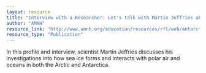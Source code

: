 ```yaml
---
layout: resource
title: "Interview with a Researcher: Let's talk with Martin Jeffries about Sea Ice & Climate in Antarctica "
author: "AMNH"
resource_link: "http://www.amnh.org/education/resources/rfl/web/antarctica/i_jeffries.html"
resource_type: "Publication"
---
```


In this profile and interview, scientist Martin Jeffries discusses his investigations into how sea ice forms and interacts with polar air and oceans in both the Arctic and Antarctica.
